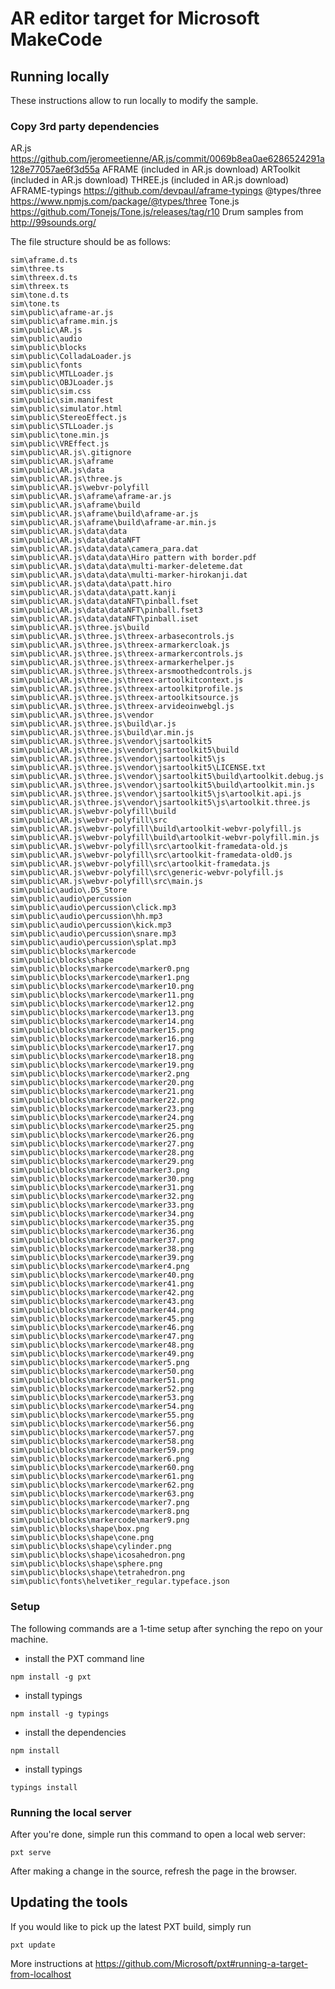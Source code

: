 # AR editor target for Microsoft MakeCode

## Running locally

These instructions allow to run locally to modify the sample.

### Copy 3rd party dependencies


AR.js https://github.com/jeromeetienne/AR.js/commit/0069b8ea0ae6286524291a128e77057ae6f3d55a
AFRAME (included in AR.js download)
ARToolkit (included in AR.js download)
THREE.js (included in AR.js download)
AFRAME-typings https://github.com/devpaul/aframe-typings
@types/three https://www.npmjs.com/package/@types/three
Tone.js https://github.com/Tonejs/Tone.js/releases/tag/r10
Drum samples from http://99sounds.org/


The file structure should be as follows:

```
sim\aframe.d.ts
sim\three.ts
sim\threex.d.ts
sim\threex.ts
sim\tone.d.ts
sim\tone.ts
sim\public\aframe-ar.js
sim\public\aframe.min.js
sim\public\AR.js
sim\public\audio
sim\public\blocks
sim\public\ColladaLoader.js
sim\public\fonts
sim\public\MTLLoader.js
sim\public\OBJLoader.js
sim\public\sim.css
sim\public\sim.manifest
sim\public\simulator.html
sim\public\StereoEffect.js
sim\public\STLLoader.js
sim\public\tone.min.js
sim\public\VREffect.js
sim\public\AR.js\.gitignore
sim\public\AR.js\aframe
sim\public\AR.js\data
sim\public\AR.js\three.js
sim\public\AR.js\webvr-polyfill
sim\public\AR.js\aframe\aframe-ar.js
sim\public\AR.js\aframe\build
sim\public\AR.js\aframe\build\aframe-ar.js
sim\public\AR.js\aframe\build\aframe-ar.min.js
sim\public\AR.js\data\data
sim\public\AR.js\data\dataNFT
sim\public\AR.js\data\data\camera_para.dat
sim\public\AR.js\data\data\Hiro pattern with border.pdf
sim\public\AR.js\data\data\multi-marker-deleteme.dat
sim\public\AR.js\data\data\multi-marker-hirokanji.dat
sim\public\AR.js\data\data\patt.hiro
sim\public\AR.js\data\data\patt.kanji
sim\public\AR.js\data\dataNFT\pinball.fset
sim\public\AR.js\data\dataNFT\pinball.fset3
sim\public\AR.js\data\dataNFT\pinball.iset
sim\public\AR.js\three.js\build
sim\public\AR.js\three.js\threex-arbasecontrols.js
sim\public\AR.js\three.js\threex-armarkercloak.js
sim\public\AR.js\three.js\threex-armarkercontrols.js
sim\public\AR.js\three.js\threex-armarkerhelper.js
sim\public\AR.js\three.js\threex-arsmoothedcontrols.js
sim\public\AR.js\three.js\threex-artoolkitcontext.js
sim\public\AR.js\three.js\threex-artoolkitprofile.js
sim\public\AR.js\three.js\threex-artoolkitsource.js
sim\public\AR.js\three.js\threex-arvideoinwebgl.js
sim\public\AR.js\three.js\vendor
sim\public\AR.js\three.js\build\ar.js
sim\public\AR.js\three.js\build\ar.min.js
sim\public\AR.js\three.js\vendor\jsartoolkit5
sim\public\AR.js\three.js\vendor\jsartoolkit5\build
sim\public\AR.js\three.js\vendor\jsartoolkit5\js
sim\public\AR.js\three.js\vendor\jsartoolkit5\LICENSE.txt
sim\public\AR.js\three.js\vendor\jsartoolkit5\build\artoolkit.debug.js
sim\public\AR.js\three.js\vendor\jsartoolkit5\build\artoolkit.min.js
sim\public\AR.js\three.js\vendor\jsartoolkit5\js\artoolkit.api.js
sim\public\AR.js\three.js\vendor\jsartoolkit5\js\artoolkit.three.js
sim\public\AR.js\webvr-polyfill\build
sim\public\AR.js\webvr-polyfill\src
sim\public\AR.js\webvr-polyfill\build\artoolkit-webvr-polyfill.js
sim\public\AR.js\webvr-polyfill\build\artoolkit-webvr-polyfill.min.js
sim\public\AR.js\webvr-polyfill\src\artoolkit-framedata-old.js
sim\public\AR.js\webvr-polyfill\src\artoolkit-framedata-old0.js
sim\public\AR.js\webvr-polyfill\src\artoolkit-framedata.js
sim\public\AR.js\webvr-polyfill\src\generic-webvr-polyfill.js
sim\public\AR.js\webvr-polyfill\src\main.js
sim\public\audio\.DS_Store
sim\public\audio\percussion
sim\public\audio\percussion\click.mp3
sim\public\audio\percussion\hh.mp3
sim\public\audio\percussion\kick.mp3
sim\public\audio\percussion\snare.mp3
sim\public\audio\percussion\splat.mp3
sim\public\blocks\markercode
sim\public\blocks\shape
sim\public\blocks\markercode\marker0.png
sim\public\blocks\markercode\marker1.png
sim\public\blocks\markercode\marker10.png
sim\public\blocks\markercode\marker11.png
sim\public\blocks\markercode\marker12.png
sim\public\blocks\markercode\marker13.png
sim\public\blocks\markercode\marker14.png
sim\public\blocks\markercode\marker15.png
sim\public\blocks\markercode\marker16.png
sim\public\blocks\markercode\marker17.png
sim\public\blocks\markercode\marker18.png
sim\public\blocks\markercode\marker19.png
sim\public\blocks\markercode\marker2.png
sim\public\blocks\markercode\marker20.png
sim\public\blocks\markercode\marker21.png
sim\public\blocks\markercode\marker22.png
sim\public\blocks\markercode\marker23.png
sim\public\blocks\markercode\marker24.png
sim\public\blocks\markercode\marker25.png
sim\public\blocks\markercode\marker26.png
sim\public\blocks\markercode\marker27.png
sim\public\blocks\markercode\marker28.png
sim\public\blocks\markercode\marker29.png
sim\public\blocks\markercode\marker3.png
sim\public\blocks\markercode\marker30.png
sim\public\blocks\markercode\marker31.png
sim\public\blocks\markercode\marker32.png
sim\public\blocks\markercode\marker33.png
sim\public\blocks\markercode\marker34.png
sim\public\blocks\markercode\marker35.png
sim\public\blocks\markercode\marker36.png
sim\public\blocks\markercode\marker37.png
sim\public\blocks\markercode\marker38.png
sim\public\blocks\markercode\marker39.png
sim\public\blocks\markercode\marker4.png
sim\public\blocks\markercode\marker40.png
sim\public\blocks\markercode\marker41.png
sim\public\blocks\markercode\marker42.png
sim\public\blocks\markercode\marker43.png
sim\public\blocks\markercode\marker44.png
sim\public\blocks\markercode\marker45.png
sim\public\blocks\markercode\marker46.png
sim\public\blocks\markercode\marker47.png
sim\public\blocks\markercode\marker48.png
sim\public\blocks\markercode\marker49.png
sim\public\blocks\markercode\marker5.png
sim\public\blocks\markercode\marker50.png
sim\public\blocks\markercode\marker51.png
sim\public\blocks\markercode\marker52.png
sim\public\blocks\markercode\marker53.png
sim\public\blocks\markercode\marker54.png
sim\public\blocks\markercode\marker55.png
sim\public\blocks\markercode\marker56.png
sim\public\blocks\markercode\marker57.png
sim\public\blocks\markercode\marker58.png
sim\public\blocks\markercode\marker59.png
sim\public\blocks\markercode\marker6.png
sim\public\blocks\markercode\marker60.png
sim\public\blocks\markercode\marker61.png
sim\public\blocks\markercode\marker62.png
sim\public\blocks\markercode\marker63.png
sim\public\blocks\markercode\marker7.png
sim\public\blocks\markercode\marker8.png
sim\public\blocks\markercode\marker9.png
sim\public\blocks\shape\box.png
sim\public\blocks\shape\cone.png
sim\public\blocks\shape\cylinder.png
sim\public\blocks\shape\icosahedron.png
sim\public\blocks\shape\sphere.png
sim\public\blocks\shape\tetrahedron.png
sim\public\fonts\helvetiker_regular.typeface.json
```

### Setup

The following commands are a 1-time setup after synching the repo on your machine.

* install the PXT command line
```
npm install -g pxt
```
* install typings
```
npm install -g typings
```
* install the dependencies
```
npm install
```
* install typings
```
typings install
```

### Running the local server

After you're done, simple run this command to open a local web server:
```
pxt serve
```

After making a change in the source, refresh the page in the browser.

## Updating the tools

If you would like to pick up the latest PXT build, simply run
```
pxt update
```

More instructions at https://github.com/Microsoft/pxt#running-a-target-from-localhost 

